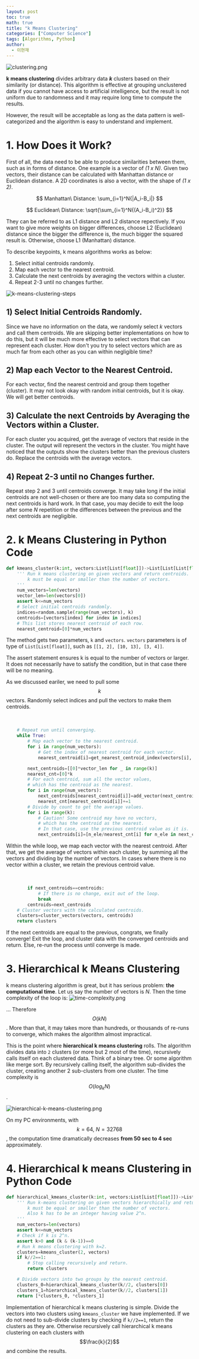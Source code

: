 ```yaml
---
layout: post
toc: true
math: true
title: "k Means Clustering"
categories: ["Computer Science"]
tags: [Algorithms, Python]
author:
  - 이현재
---
```


![clustering.png](/img/2021-12-18-k-means-clustering/clustering.png)

**k means clustering** divides arbitrary data ***k*** clusters
based on their similarity (or distance). This algorithm is effective at
grouping unclustered data if you cannot have access to artificial
intelligence, but the result is not uniform due to randomness
and it may require long time to compute the results.
<!--more-->

However, the result will be acceptable as long as the data pattern is
well-categorized and the algorithm is easy to understand and implement.

# 1. How Does it Work?
First of all, the data need to be able to produce similarities between them,
such as in forms of distance. One example is a vector of *(1 x N)*.
Given two vectors, their distance can be calculated with
Manhattan distance or Euclidean distance.
A 2D coordinates is also a vector, with the shape of *(1 x 2)*.

$$
Manhattan\ Distance: \sum_{i=1}^N{|A_i-B_i|}
$$

$$
Euclidean\ Distance: \sqrt{\sum_{i=1}^N{(A_i-B_i)^2}}
$$

They can be referred to as L1 distance and L2 distance repectively.
If you want to give more weights on bigger differences, choose
L2 (Euclidean) distance since the bigger the difference is,
the much bigger the squared result is.
Otherwise, choose L1 (Manhattan) distance.

To describe keypoints, k means algorithms works as below:
1. Select initial centroids randomly.
2. Map each vector to the nearest centroid.
3. Calculate the next centroids by averaging the vectors within a cluster.
4. Repeat 2-3 until no changes further.

![k-means-clustering-steps](/img/2021-12-18-k-means-clustering/k-means-clustering-steps.png)

## 1) Select Initial Centroids Randomly.
Since we have no information on the data, we randomly select
*k* vectors and call them centroids. We are skipping better implementations
on how to do this, but it will be much more effective to select vectors
that can represent each cluster. How don't you try to select vectors which
are as much far from each other as you can within negligible time?

## 2) Map each Vector to the Nearest Centroid.
For each vector, find the nearest centroid and group them together (cluster).
It may not look okay with random initial centroids, but it is okay.
We will get better centroids.

## 3) Calculate the next Centroids by Averaging the Vectors within a Cluster.
For each cluster you acquired, get the average of vectors that reside in
the cluster. The output will represent the vectors in the cluster.
You might have noticed that the outputs show the clusters better than
the previous clusters do. Replace the centroids with the average vectors.

## 4) Repeat 2-3 until no Changes further.
Repeat step 2 and 3 until centroids converge. It may take long if the initial
centroids are not well-chosen or there are too many data so computing the
next centroids is hard work. In that case, you may decide to exit the loop
after some *N* repetition or the differences between the previous and
the next centroids are negligible.

# 2. k Means Clustering in Python Code
``` python
def kmeans_cluster(k:int, vectors:List[List[float]])->List[List[List[float]]]:
    ''' Run k means clustering on given vectors and return centroids.
        k must be equal or smaller than the number of vectors.
    '''
    num_vectors=len(vectors)
    vector_len=len(vectors[0])
    assert k<=num_vectors
    # Select initial centroids randomly.
    indices=random.sample(range(num_vectors), k)
    centroids=[vectors[index] for index in indices]
    # This list stores nearest centroid of each row.
    nearest_centroid=[0]*num_vectors

```

The method gets two parameters, `k` and `vectors`. `vectors` parameters is
of type of `List[List[float]]`, such as `[[1, 2], [10, 13], [3, 4]]`.

The assert statement ensures k is equal to the number of vectors or larger.
It does not necessarily have to satisfy the condition, but in that case
there will be no meaning.

As we discussed eariler, we need to pull some $$k$$ vectors. 
Randomly select indices and pull the vectors to make them centroids.
<br>
<br>
<br>

``` python
    # Repeat run until converging.
    while True:
        # Map each vector to the nearest centroid.
        for i in range(num_vectors):
            # Get the index of nearest centroid for each vector.
            nearest_centroid[i]=get_nearest_centroid_index(vectors[i], centroids)

        next_centroids=[[0]*vector_len for _ in range(k)]
        nearest_cnt=[0]*k
        # For each centroid, sum all the vector values,
        # which has the centroid as the nearest.
        for i in range(num_vectors):
            next_centroids[nearest_centroid[i]]=add_vector(next_centroids[nearest_centroid[i]], vectors[i])
            nearest_cnt[nearest_centroid[i]]+=1
        # Divide by count to get the average values.
        for i in range(k):
            # Caution! Some centroid may have no vectors,
            # which has the centroid as the nearest.
            # In that case, use the previous centroid value as it is.
            next_centroids[i]=[n_ele/nearest_cnt[i] for n_ele in next_centroids[i]] if nearest_cnt[i]!=0 else centroids[i]
```

Within the while loop, we map each vector with the nearest centroid.
After that, we get the average of vectors within each cluster,
by summing all the vectors and dividing by the number of vectors.
In cases where there is no vector within a cluster,
we retain the previous centroid value.
<br>
<br>
<br>

``` python
        if next_centroids==centroids:
            # If there is no change, exit out of the loop.
            break
        centroids=next_centroids
    # Cluster vectors with the calculated centroids.
    clusters=cluster_vectors(vectors, centroids)
    return clusters
```

If the next centroids are equal to the previous, congrats,
we finally converge! Exit the loop, and cluster data with
the converged centroids and return. Else, re-run the process
until converge is made.

<!-- 
{% highlight python linenos %}
{% endhighlight %}
 -->

# 3. Hierarchical k Means Clustering
k means clustering algorithm is great, but it has serious
problem: **the computational time**. 
Let us say the number of vectors is *N*.
Then the time complexity of the loop is:
![time-complexity.png](/img/2021-12-18-k-means-clustering/time-complexity.png)

... Therefore $$O(kN)$$. More than that, it may takes more than
hundreds, or thousands of re-runs to converge, which makes
the algorithm almost impractical.

This is the point where **hierarchical k means clustering** rolls.
The algorithm divides data into `2` clusters (or more but 2
most of the time), recursively calls itself on each clustered data.
Think of a binary tree. Or some algorithm like merge sort.
By recursively calling itself, the algorithm sub-divides the cluster,
creating another 2 sub-clusters from one cluster. The time complexity
is $$O(log_kN)$$.

![hierarchical-k-means-clustering.png](/img/2021-12-18-k-means-clustering/hierarchical-k-means-clustering.png)

On my PC environments, with $$k=64,\ N=32768$$, the computation time
dramatically decreases **from 50 sec to 4 sec** approximately.

# 4. Hierarchical k means Clustering in Python Code
``` python
def hierarchical_kmeans_cluster(k:int, vectors:List[List[float]])->List[List[List[float]]]:
    ''' Run k-means clustering on given vectors hierarchically and return.
        k must be equal or smaller than the number of vectors.
        Also k has to be an integer having value 2^n.
    '''
    num_vectors=len(vectors)
    assert k<=num_vectors
    # Check if k is 2^n.
    assert k>0 and (k & (k-1))==0
    # Run k means clustering with k=2.
    clusters=kmeans_cluster(2, vectors)
    if k//2==1:
        # Stop calling recursively and return.
        return clusters

    # Divide vectors into two groups by the nearest centroid.
    clusters_0=hierarchical_kmeans_cluster(k//2, clusters[0])
    clusters_1=hierarchical_kmeans_cluster(k//2, clusters[1])
    return [*clusters_0, *clusters_1]
```

Implementation of hierarchical k means clustering is simple.
Divide the vectors into two clusters using `kmeans_cluster`
we have implemented. If we do not need to sub-divide clusters
by checking if `k//2==1`, return the clusters as they are.
Otherwise recursively call hierarchical k means clustering on
each clusters with $$\frac{k}{2}$$ and combine the results.